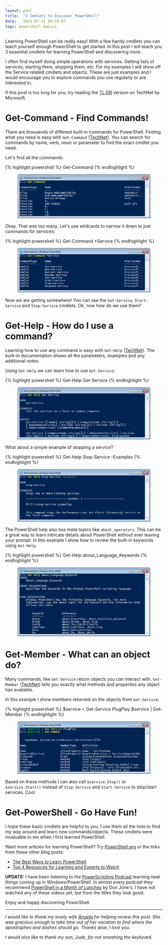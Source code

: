 ```yaml
---
layout: post
title:  "3 Cmdlets to Discover PowerShell"
date:   2015-07-31 10:10:07
tags: powershell basics
---
```


Learning PowerShell can be really easy! With a few handy cmdlets you can teach
yourself enough PowerShell to get started. In this post I will teach you 3
essential cmdlets for learning PowerShell and discovering more.

I often find myself doing simple operations with services. Getting lists of
services, starting them, stopping them, etc. For my examples I will show off
the Service related cmdlets and objects. These are just examples and I would
encourage you to explore commands you use regularly or are interested in.

If this post is too long for you, try reading the [TL;DR][tldr] version on
TechNet by Microsoft.

Get-Command - Find Commands!
===============================================================================

There are thousands of different built-in commands for PowerShell. Finding what
you need is easy with ``Get-Command`` ([TechNet][get-command]). You can search for
commands by name, verb, noun or parameter to find the exact cmdlet you need.

Let's find all the commands:

{% highlight powershell %}
Get-Command 
{% endhighlight %}

<figure class="image-center">
	<img src="/images/posts/LearnPowerShell/GetCommand.PNG" alt="Output from 'Get-Command'" />
</figure>

Okay. That was too many. Let's use wildcards to narrow it down to just commands
for services:

{% highlight powershell %}
Get-Command *Service
{% endhighlight %}

<figure class="image-center">
	<img src="/images/posts/LearnPowerShell/GetCommandService.PNG" alt="Output from 'Get-Command *Service'" />
</figure>

Now we are getting somewhere! You can see the ``Get-Service``, ``Start-Service``
and ``Stop-Service`` cmdlets. Ok, now how do we use them?

Get-Help - How do I use a command?
===============================================================================

Learning how to use any command is easy with ``Get-Help`` ([TechNet][get-help]). The built-in
documentation shows all the parameters, examples and any additional notes.

Using ``Get-Help`` we can learn how to use ``Get-Service``:

{% highlight powershell %}
Get-Help Get-Service
{% endhighlight %}

<figure class="image-center">
	<img src="/images/posts/LearnPowerShell/GetServiceHelp.PNG" alt="Output from 'Get-Help Get-Service'" />
</figure>

What about a simple example of stopping a service?

{% highlight powershell %}
Get-Help Stop-Service -Examples
{% endhighlight %}

<figure class="image-center">
	<img src="/images/posts/LearnPowerShell/StopServiceExample.PNG" alt="Output from 'Get-Help Stop-Service -Examples'" />
</figure>

The PowerShell help also has meta topics like ``about_operators``. This can be
a great way to learn intricate details about PowerShell without ever leaving
your prompt. In this example I show how to review the built-in keywords
using ``Get-Help``.

{% highlight powershell %}
Get-Help about_Language_Keywords
{% endhighlight %}

<figure class="image-center">
	<img src="/images/posts/LearnPowerShell/GetHelpAbout.PNG" alt="Output from 'Get-Help about_Language_Keywords'" />
</figure>

Get-Member - What can an object do?
===============================================================================

Many commands, like ``Get-Service`` return objects you can interact with.
``Get-Member`` ([TechNet][get-member]) tells you exactly what methods and
properties any object has available.

In this example I show members returned on the objects from ``Get-Service``:

{% highlight powershell %}
$service = Get-Service PlugPlay
$service | Get-Member
{% endhighlight %}

<figure class="image-center">
	<img src="/images/posts/LearnPowerShell/GetMember.PNG" alt="Output equivalent to the output of 'Get-Service | Get-Member'" />
</figure>

Based on these methods I can also call ``$service.Stop()`` or ``$service.Start()``
instead of ``Stop-Service`` and ``Start-Service`` to stop/start services. Cool.


Get-PowerShell - Go Have Fun!
===============================================================================

I hope these basic cmdlets are helpful to you. I use them all the time to
find my way around and learn new commands/objects. These cmdlets were invaluable
to me when I first learned PowerShell.

Want more articles for learning PowerShell? Try [PowerShell.org][powershell] or
the links from these other blog posts:

* [The Best Ways to Learn PowerShell][learn]
* [Top 4 Resources for Learning and Experts to Watch][resources]

**UPDATE:** I have been listening to the [PowerScripting Podcast][podcast]
learning neat things coming up in Windows/PowerShell. In almost every podcast
they recommend [PowerShell in a Month of Lunches][lunches] by Don Jone's. I
have not watched any of these videos yet, but from the titles they look good.

Enjoy and happy discovering PowerShell.

<hr/>

*I would like to thank my lovely wife [Angela][ange] for helping review this
post. She was gracious enough to take time out of her vacation to find where
the apostrophes and dashes should go. Thanks dear, I love you.*

*I would also like to thank my son, Jude, for not smashing the keyboard.*

[tldr]: https://technet.microsoft.com/en-us/library/dd315275.aspx
[get-command]: https://technet.microsoft.com/en-us/library/ee176842.aspx
[get-help]: https://technet.microsoft.com/en-us/library/ee176848.aspx
[get-member]: https://technet.microsoft.com/en-us/library/ee176854.aspx
[powershell]: http://powershell.org/wp/
[learn]: http://blogs.technet.com/b/heyscriptingguy/archive/2015/01/04/weekend-scripter-the-best-ways-to-learn-powershell.aspx
[resources]: https://borntolearn.mslearn.net/b/weblog/archive/2015/04/07/powershell-top-4-resources-for-learning-and-experts-to-watch
[podcast]: http://powershell.org/wp/powerscripting-podcast/
[lunches]: https://www.youtube.com/playlist?list=PL6D474E721138865A
[ange]: http://macangela.tumblr.com
